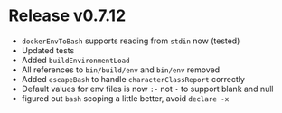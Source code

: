 # Release v0.7.12

- `dockerEnvToBash` supports reading from `stdin` now (tested)
- Updated tests
- Added `buildEnvironmentLoad`
- All references to `bin/build/env` and `bin/env` removed
- Added `escapeBash` to handle `characterClassReport` correctly
- Default values for env files is now `:-` not `-` to support blank and null
- figured out `bash` scoping a little better, avoid `declare -x`

